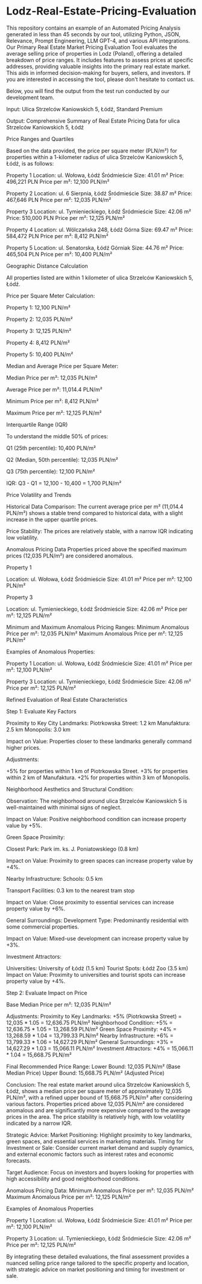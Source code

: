 # Lodz-Real-Estate-Pricing-Evaluation
This repository contains an example of an Automated Pricing Analysis generated in less than 45 seconds by our tool, utilizing Python, JSON, Relevance, Prompt Engineering, LLM GPT-4, and various API integrations. Our Primary Real Estate Market Pricing Evaluation Tool evaluates the average selling price of properties in Lodz (Poland), offering a detailed breakdown of price ranges. It includes features to assess prices at specific addresses, providing valuable insights into the primary real estate market. This aids in informed decision-making for buyers, sellers, and investors. If you are interested in accessing the tool, please don't hesitate to contact us.

Below, you will find the output from the test run conducted by our development team.


Input: Ulica Strzelców Kaniowskich 5, Łódź, Standard Premium

Output: Comprehensive Summary of Real Estate Pricing Data for ulica Strzelców Kaniowskich 5, Łódź

Price Ranges and Quartiles

Based on the data provided, the price per square meter (PLN/m²) for properties within a 1-kilometer radius of ulica Strzelców Kaniowskich 5, Łódź, is as follows:

Property 1
Location: ul. Wołowa, Łódź Śródmieście
Size: 41.01 m²
Price: 496,221 PLN
Price per m²: 12,100 PLN/m²

Property 2
Location: ul. 6 Sierpnia, Łódź Śródmieście
Size: 38.87 m²
Price: 467,646 PLN
Price per m²: 12,035 PLN/m²

Property 3
Location: ul. Tymienieckiego, Łódź Śródmieście
Size: 42.06 m²
Price: 510,000 PLN
Price per m²: 12,125 PLN/m²

Property 4
Location: ul. Wólczańska 248, Łódź Górna
Size: 69.47 m²
Price: 584,472 PLN
Price per m²: 8,412 PLN/m²

Property 5
Location: ul. Senatorska, Łódź Górniak
Size: 44.76 m²
Price: 465,504 PLN
Price per m²: 10,400 PLN/m²

Geographic Distance Calculation

All properties listed are within 1 kilometer of ulica Strzelców Kaniowskich 5, Łódź.

Price per Square Meter Calculation:

Property 1: 12,100 PLN/m²

Property 2: 12,035 PLN/m²

Property 3: 12,125 PLN/m²

Property 4: 8,412 PLN/m²

Property 5: 10,400 PLN/m²

Median and Average Price per Square Meter:

Median Price per m²: 12,035 PLN/m²

Average Price per m²: 11,014.4 PLN/m²

Minimum Price per m²: 8,412 PLN/m²

Maximum Price per m²: 12,125 PLN/m²

Interquartile Range (IQR)

To understand the middle 50% of prices:

Q1 (25th percentile): 10,400 PLN/m²

Q2 (Median, 50th percentile): 12,035 PLN/m²

Q3 (75th percentile): 12,100 PLN/m²

IQR: Q3 - Q1 = 12,100 - 10,400 = 1,700 PLN/m²

Price Volatility and Trends

Historical Data Comparison: The current average price per m² (11,014.4 PLN/m²) shows a stable trend compared to historical data, with a slight increase in the upper quartile prices.

Price Stability: The prices are relatively stable, with a narrow IQR indicating low volatility.

Anomalous Pricing Data
Properties priced above the specified maximum prices (12,035 PLN/m²) are considered anomalous.

Property 1

Location: ul. Wołowa, Łódź Śródmieście
Size: 41.01 m²
Price per m²: 12,100 PLN/m²

Property 3

Location: ul. Tymienieckiego, Łódź Śródmieście
Size: 42.06 m²
Price per m²: 12,125 PLN/m²

Minimum and Maximum Anomalous Pricing Ranges:
Minimum Anomalous Price per m²: 12,035 PLN/m²
Maximum Anomalous Price per m²: 12,125 PLN/m²

Examples of Anomalous Properties:

Property 1
Location: ul. Wołowa, Łódź Śródmieście
Size: 41.01 m²
Price per m²: 12,100 PLN/m²

Property 3
Location: ul. Tymienieckiego, Łódź Śródmieście
Size: 42.06 m²
Price per m²: 12,125 PLN/m²

Refined Evaluation of Real Estate Characteristics

Step 1: Evaluate Key Factors

Proximity to Key City Landmarks:
Piotrkowska Street: 1.2 km
Manufaktura: 2.5 km
Monopolis: 3.0 km

Impact on Value: Properties closer to these landmarks generally command higher prices. 

Adjustments:

+5% for properties within 1 km of Piotrkowska Street.
+3% for properties within 2 km of Manufaktura.
+2% for properties within 3 km of Monopolis.

Neighborhood Aesthetics and Structural Condition:

Observation: The neighborhood around ulica Strzelców Kaniowskich 5 is well-maintained with minimal signs of neglect.

Impact on Value: Positive neighborhood condition can increase property value by +5%.

Green Space Proximity:

Closest Park: Park im. ks. J. Poniatowskiego (0.8 km)

Impact on Value: Proximity to green spaces can increase property value by +4%.

Nearby Infrastructure:
Schools: 0.5 km

Transport Facilities: 0.3 km to the nearest tram stop

Impact on Value: Close proximity to essential services can increase property value by +6%.

General Surroundings:
Development Type: Predominantly residential with some commercial properties.

Impact on Value: Mixed-use development can increase property value by +3%.

Investment Attractors:

Universities: University of Łódź (1.5 km)
Tourist Spots: Łódź Zoo (3.5 km)
Impact on Value: Proximity to universities and tourist spots can increase property value by +4%.

Step 2: Evaluate Impact on Price

Base Median Price per m²: 12,035 PLN/m²

Adjustments:
Proximity to Key Landmarks: +5% (Piotrkowska Street) = 12,035 * 1.05 = 12,636.75 PLN/m²
Neighborhood Condition: +5% = 12,636.75 * 1.05 = 13,268.59 PLN/m²
Green Space Proximity: +4% = 13,268.59 * 1.04 = 13,799.33 PLN/m²
Nearby Infrastructure: +6% = 13,799.33 * 1.06 = 14,627.29 PLN/m²
General Surroundings: +3% = 14,627.29 * 1.03 = 15,066.11 PLN/m²
Investment Attractors: +4% = 15,066.11 * 1.04 = 15,668.75 PLN/m²

Final Recommended Price Range:
Lower Bound: 12,035 PLN/m² (Base Median Price)
Upper Bound: 15,668.75 PLN/m² (Adjusted Price)

Conclusion:
The real estate market around ulica Strzelców Kaniowskich 5, Łódź, shows a median price per square meter of approximately 12,035 PLN/m², with a refined upper bound of 15,668.75 PLN/m² after considering various factors. Properties priced above 12,035 PLN/m² are considered anomalous and are significantly more expensive compared to the average prices in the area. The price stability is relatively high, with low volatility indicated by a narrow IQR.

Strategic Advice:
Market Positioning: Highlight proximity to key landmarks, green spaces, and essential services in marketing materials.
Timing for Investment or Sale: Consider current market demand and supply dynamics, and external economic factors such as interest rates and economic forecasts.

Target Audience: Focus on investors and buyers looking for properties with high accessibility and good neighborhood conditions.

Anomalous Pricing Data:
Minimum Anomalous Price per m²: 12,035 PLN/m²
Maximum Anomalous Price per m²: 12,125 PLN/m²

Examples of Anomalous Properties

Property 1
Location: ul. Wołowa, Łódź Śródmieście
Size: 41.01 m²
Price per m²: 12,100 PLN/m²

Property 3
Location: ul. Tymienieckiego, Łódź Śródmieście
Size: 42.06 m²
Price per m²: 12,125 PLN/m²

By integrating these detailed evaluations, the final assessment provides a nuanced selling price range tailored to the specific property and location, with strategic advice on market positioning and timing for investment or sale.

